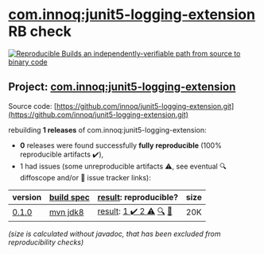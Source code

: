 [com.innoq:junit5-logging-extension](https://search.maven.org/artifact/com.innoq/junit5-logging-extension/) RB check
=======

[![Reproducible Builds](https://reproducible-builds.org/images/logos/rb.svg) an independently-verifiable path from source to binary code](https://reproducible-builds.org/)

## Project: [com.innoq:junit5-logging-extension](https://search.maven.org/artifact/com.innoq/junit5-logging-extension/)

Source code: [https://github.com/innoq/junit5-logging-extension.git](https://github.com/innoq/junit5-logging-extension.git)

rebuilding **1 releases** of com.innoq:junit5-logging-extension:
- **0** releases were found successfully **fully reproducible** (100% reproducible artifacts :heavy_check_mark:),
- 1 had issues (some unreproducible artifacts :warning:, see eventual :mag: diffoscope and/or :memo: issue tracker links):

| version | [build spec](/BUILDSPEC.md) | [result](https://reproducible-builds.org/docs/jvm/): reproducible? | size |
| -- | --------- | ------ | -- |
| [0.1.0](https://search.maven.org/artifact/com.innoq/junit5-logging-extension/0.1.0/pom) | [mvn jdk8](junit5-logging-extension-0.1.0.buildspec) | [result](junit5-logging-extension-0.1.0.buildinfo): [1 :heavy_check_mark:  2 :warning:](junit5-logging-extension-0.1.0.buildcompare) [:mag:](junit5-logging-extension-0.1.0.diffoscope) [:memo:](https://github.com/innoq/junit5-logging-extension/pull/2) | 20K |

<i>(size is calculated without javadoc, that has been excluded from reproducibility checks)</i>
